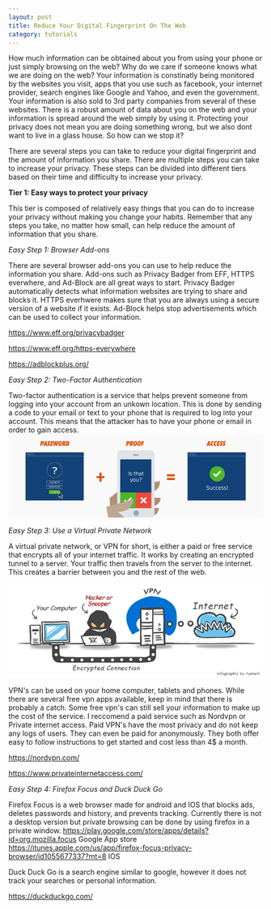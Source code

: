 ```yaml
---
layout: post
title: Reduce Your Digital Fingerprint On The Web
category: tutorials
---
```

How much information can be obtained about you from using your phone or just simply browsing on the web? Why do we care if someone knows what we are doing on the web? Your information is constinatly being monitored by the websites you visit, apps that you use such as facebook, your internet provider, search engines like Google and Yahoo, and even the government. Your information is also sold to 3rd party companies from several of these websites. There is a robust amount of data about you on the web and your information is spread around the web simply by using it. Protecting your privacy does not mean you are doing something wrong, but we also dont want to live in a glass house. So how can we stop it? 

There are several steps you can take to reduce your digital fingerprint and the amount of information you share. There are multiple steps you can take to increase your privacy. These steps can be divided into different tiers based on their time and difficulty to increase your privacy. 

<b>Tier 1: Easy ways to protect your privacy</b>

This tier is composed of relatively easy things that you can do to increase your privacy without making you change your habits. Remember that any steps you take, no matter how small, can help reduce the amount of information that you share. 

<i> Easy Step 1: Browser Add-ons</i>

There are several browser add-ons you can use to help reduce the information you share. Add-ons such as Privacy Badger from EFF, HTTPS everwhere, and Ad-Block are all great ways to start. Privacy Badger automatically detects what information websites are trying to share and blocks it. HTTPS everhwere makes sure that you are always using a secure version of a website if it exists. Ad-Block helps stop advertisements which can be used to collect your information. 

<a href="https://www.eff.org/privacybadger">https://www.eff.org/privacybadger</a>

<a href="https://www.eff.org/https-everywhere">https://www.eff.org/https-everywhere</a>

<a href="https://adblockplus.org/">https://adblockplus.org/</a>

<i> Easy Step 2: Two-Factor Authentication</i>

Two-factor authentication is a service that helps prevent someone from logging into your account from an unkown location. This is done by sending a code to your email or text to your phone that is required to log into your account. This means that the attacker has to have your phone or email in order to gain access. 
![Image description](/images/2factor.png)

<i> Easy Step 3: Use a Virtual Private Network</i>

A virtual private network, or VPN for short, is either a paid or free service that encrypts all of your internet traffic. It works by creating an encrypted tunnel to a server. Your traffic then travels from the server to the internet. This creates a barrier between you and the rest of the web. 

![Image description](/images/vpnpic.png)

VPN's can be used on your home computer, tablets and phones. While there are several free vpn apps available, keep in mind that there is probably a catch. Some free vpn's can still sell your information to make up the cost of the service. I reccomend a paid service such as Nordvpn or Private internet access. Paid VPN's have the most privacy and do not keep any logs of users. They can even be paid for anonymously. They both offer easy to follow instructions to get started and cost less than 4$ a month. 

<a href="https://nordvpn.com/">https://nordvpn.com/</a>

<a href="https://www.privateinternetaccess.com/">https://www.privateinternetaccess.com/</a>

<i> Easy Step 4: Firefox Focus and Duck Duck Go</i>

Firefox Focus is a web browser made for android and IOS that blocks ads, deletes passwords and history, and prevents tracking. Currently there is not a desktop version but private browsing can be done by using firefox in a private window. 
<a href="https://play.google.com/store/apps/details?id=org.mozilla.focus">https://play.google.com/store/apps/details?id=org.mozilla.focus</a> Google App store
<a href="https://itunes.apple.com/us/app/firefox-focus-privacy-browser/id1055677337?mt=8">https://itunes.apple.com/us/app/firefox-focus-privacy-browser/id1055677337?mt=8</a> IOS

Duck Duck Go is a search engine similar to google, however it does not track your searches or personal information.  

<a href="https://duckduckgo.com/">https://duckduckgo.com/</a>




